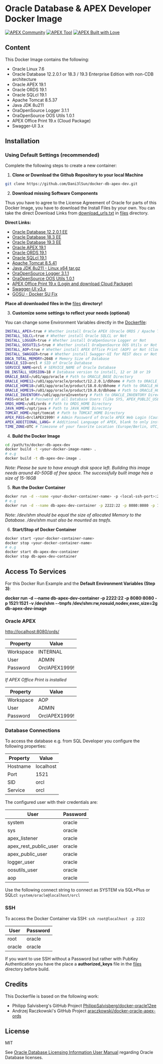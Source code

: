 # Oracle Database & APEX Developer Docker Image

[![APEX Community](https://cdn.rawgit.com/Dani3lSun/apex-github-badges/78c5adbe/badges/apex-community-badge.svg)](https://github.com/Dani3lSun/apex-github-badges) [![APEX Tool](https://cdn.rawgit.com/Dani3lSun/apex-github-badges/b7e95341/badges/apex-tool-badge.svg)](https://github.com/Dani3lSun/apex-github-badges)
[![APEX Built with Love](https://cdn.rawgit.com/Dani3lSun/apex-github-badges/7919f913/badges/apex-love-badge.svg)](https://github.com/Dani3lSun/apex-github-badges)

## Content

This Docker Image contains the following:

* Oracle Linux 7.6
* Oracle Database 12.2.0.1 or 18.3 / 19.3 Enterprise Edition with non-CDB architecture
* Oracle APEX 19.1
* Oracle ORDS 19.1
* Oracle SQLcl 19.1
* Apache Tomcat 8.5.37
* Java JDK 8u211
* OraOpenSource Logger 3.1.1
* OraOpenSource OOS Utils 1.0.1
* APEX Office Print 19.x (Cloud Package)
* Swagger-UI 3.x

## Installation

### Using Default Settings (recommended)

Complete the following steps to create a new container:

1. **Clone or Download the Github Repository to your local Machine**

```bash
git clone https://github.com/Dani3lSun/docker-db-apex-dev.git
```

2. **Download missing Software Components**

Thus you have to agree to the License Agreement of Oracle for parts of this Docker Image, you have to download the Install Files by your own.
You can take the direct Download Links from [download_urls.txt](https://github.com/Dani3lSun/docker-db-apex-dev/blob/master/files/download_urls.txt) in [files](https://github.com/Dani3lSun/docker-db-apex-dev/tree/master/files) directory.

**Direct Links:**

* [Oracle Database 12.2.0.1 EE](http://download.oracle.com/otn/linux/oracle12c/122010/linuxx64_12201_database.zip)
* [Oracle Database 18.3 EE](https://download.oracle.com/otn/linux/oracle18c/180000/LINUX.X64_180000_db_home.zip)
* [Oracle Database 19.3 EE](https://download.oracle.com/otn/linux/oracle19c/190000/LINUX.X64_193000_db_home.zip)
* [Oracle APEX 19.1](http://download.oracle.com/otn/java/appexpress/apex_19.1.zip)
* [Oracle ORDS 19.1](http://download.oracle.com/otn/java/ords/ords-19.1.0.092.1545.zip)
* [Oracle SQLcl 19.1](http://download.oracle.com/otn/java/sqldeveloper/sqlcl-19.1.0.094.1619.zip)
* [Apache Tomcat 8.5.41](http://www-eu.apache.org/dist/tomcat/tomcat-8/v8.5.41/bin/apache-tomcat-8.5.41.tar.gz)
* [Java JDK 8u211 - Linux x64 tar.gz](http://www.oracle.com/technetwork/java/javase/downloads/jdk8-downloads-2133151.html)
* [OraOpenSource Logger 3.1.1](https://github.com/OraOpenSource/Logger/raw/master/releases/logger_3.1.1.zip)
* [OraOpenSource OOS Utils 1.0.1](https://observant-message.glitch.me/oos-utils/latest/oos-utils-latest.zip)
* [APEX Office Print 19.x (Login and download Cloud Package)](https://www.apexofficeprint.com)
* [Swagger-UI v3.x](https://github.com/swagger-api/swagger-ui/archive/v3.22.1.zip)
* [GOSU - Docker SU Fix](https://github.com/tianon/gosu/releases/download/1.11/gosu-amd64)

**Place all downloaded files in the** [files](https://github.com/Dani3lSun/docker-db-apex-dev/tree/master/files) **directory!**

3. **Customize some settings to reflect your needs (optional)**

You can change some Environment Variables directly in the [Dockerfile](https://github.com/Dani3lSun/docker-db-apex-dev/blob/master/Dockerfile):

```bash
INSTALL_APEX=true # Whether install Oracle APEX (Oracle ORDS / Apache Tomcat) or Not
INSTALL_SQLCL=true # Whether install Oracle SQLCL or Not
INSTALL_LOGGER=true # Whether install OraOpenSource Logger or Not
INSTALL_OOSUTILS=true # Whether install OraOpenSource OOS Utils or Not
INSTALL_AOP=true # Whether install APEX Office Print (AOP) or Not (Cloud Package)
INSTALL_SWAGGER=true # Whether install Swagger-UI for REST docs or Not
DBCA_TOTAL_MEMORY=2048 # Memory Size of Database
ORACLE_SID=orcl # SID of Oracle Database
SERVICE_NAME=orcl # SERVICE_NAME of Oracle Database
DB_INSTALL_VERSION=18 # Database version to install, 12 or 18 or 19
ORACLE_BASE=/u01/app/oracle # Path to ORACLE_BASE Directory
ORACLE_HOME12=/u01/app/oracle/product/12.2.0.1/dbhome # Path to ORACLE_HOME Directory of 12.2 database
ORACLE_HOME18=/u01/app/oracle/product/18.0.0/dbhome # Path to ORACLE_HOME Directory of 18.3 database
ORACLE_HOME19=/u01/app/oracle/product/19.0.0/dbhome # Path to ORACLE_HOME Directory of 18.3 database
ORACLE_INVENTORY=/u01/app/oraInventory # Path to ORACLE_INVENTORY Directory
PASS=oracle # Password of all Database Users (like SYS, APEX_PUBLIC_USER ...), Tomcat Admin and SSH
ORDS_HOME=/u01/ords # Path to ORDS_HOME Directory
JAVA_HOME=/opt/java # Path to JAVA_HOME Directory
TOMCAT_HOME=/opt/tomcat # Path to TOMCAT_HOME Directory
APEX_PASS=OrclAPEX1999! # Admin Password of Oracle APEX Web Login (Caution: Oracle APEX Password Policy)
APEX_ADDITIONAL_LANG= # Additional Language of APEX, blank to only install English (e.g de, es, fr, it, ja, ko, pt-br, zh-cn, zh-tw)
TIME_ZONE=UTC # Timezone of your favorite Location (Europe/Berlin, UTC, US/Eastern, ...) --> Only Linux zoneinfo supported
```

4. **Build the Docker Image**

```bash
cd /path/to/docker-db-apex-dev
docker build -t <your-docker-image-name> .
# e.g
docker build -t db-apex-dev-image .
```

*Note: Please be sure to have enough disk space left. Building this image needs around 40-50GB of free space. The successfully built image has a size of 15-16GB*

5. **Run the Docker Container**

```bash
docker run -d --name <your-docker-container-name> -p <local-ssh-port>:22 -p <local-http-port>:8080 -p <local-db-listener-port>:1521 -v /dev/shm --tmpfs /dev/shm:rw,nosuid,nodev,exec,size=2g <your-docker-image-name>
# e.g
docker run -d --name db-apex-dev-container -p 2222:22 -p 8080:8080 -p 1521:1521 -v /dev/shm --tmpfs /dev/shm:rw,nosuid,nodev,exec,size=2g db-apex-dev-image
```

*Note: /dev/shm should be equal the size of allocated Memory to the Database. /dev/shm must also be mounted as tmpfs.*

6. **Start/Stop of Docker Container**

```bash
docker start <your-docker-container-name>
docker stop <your-docker-container-name>
# e.g
docker start db-apex-dev-container
docker stop db-apex-dev-container
```

## Access To Services

For this Docker Run Example and the **Default Environment Variables (Step 3)**:

**docker run -d --name db-apex-dev-container -p 2222:22 -p 8080:8080 -p 1521:1521 -v /dev/shm --tmpfs /dev/shm:rw,nosuid,nodev,exec,size=2g db-apex-dev-image**

### Oracle APEX

[http://localhost:8080/ords/](http://localhost:8080/ords/)

Property | Value
-------- | -----
Workspace | INTERNAL
User | ADMIN
Password | OrclAPEX1999!

*If APEX Office Print is installed*

Property | Value
-------- | -----
Workspace | AOP
User | ADMIN
Password | OrclAPEX1999!

### Database Connections

To access the database e.g. from SQL Developer you configure the following properties:

Property | Value
-------- | -----
Hostname | localhost
Port | 1521
SID | orcl
Service | orcl

The configured user with their credentials are:

User | Password
-------- | -----
system | oracle
sys | oracle
apex_listener | oracle
apex\_rest\_public\_user | oracle
apex\_public\_user | oracle
logger\_user | oracle
oosutils\_user | oracle
aop | oracle

Use the following connect string to connect as SYSTEM via SQL*Plus or SQLcl: ```system/oracle@localhost/orcl```

### SSH

To access the Docker Container via SSH: ```ssh root@localhost -p 2222```

User | Password
-------- | -----
root | oracle
oracle | oracle

If you want to use SSH without a Password but rather with PubKey Authentication you have the place a **authorized_keys** file in the [files](https://github.com/Dani3lSun/docker-db-apex-dev/tree/master/files) directory before build.


## Credits
This Dockerfile is based on the following work:

- Philipp Salvisberg's GitHub Project [PhilippSalvisberg/docker-oracle12ee](https://github.com/PhilippSalvisberg/docker-oracle12ee)
- Andrzej Raczkowski's GitHub Project [araczkowski/docker-oracle-apex-ords](https://github.com/araczkowski/docker-oracle-apex-ords)

## License

MIT

See [Oracle Database Licensing Information User Manual](https://docs.oracle.com/database/122/DBLIC/Licensing-Information.htm#DBLIC-GUID-B6113390-9586-46D7-9008-DCC9EDA45AB4) regarding Oracle Database licenses.
